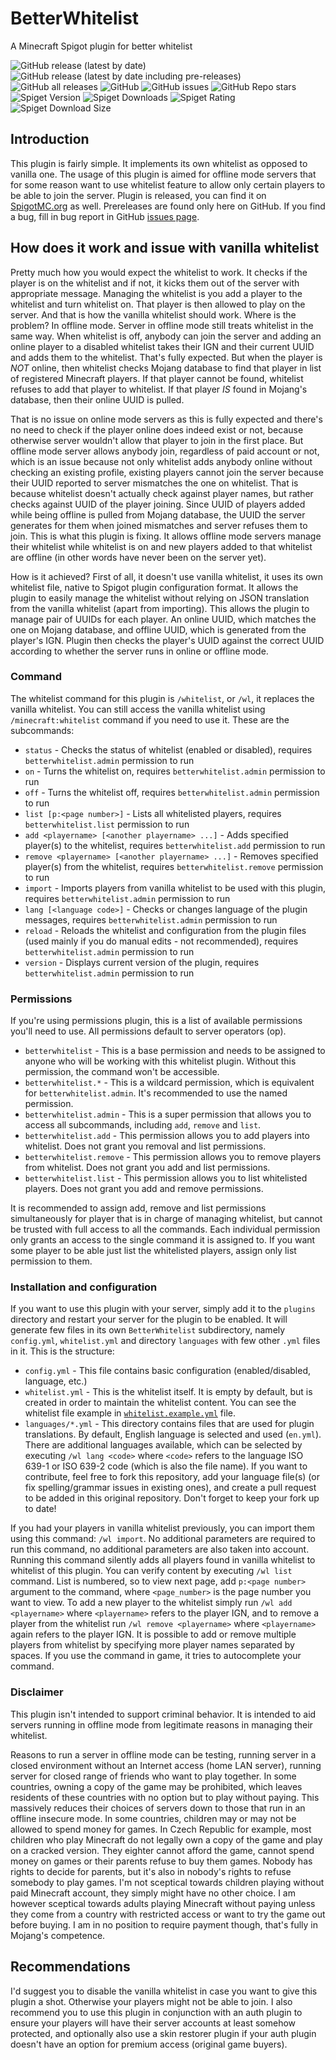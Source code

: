 # BetterWhitelist
A Minecraft Spigot plugin for better whitelist

![GitHub release (latest by date)](https://img.shields.io/github/v/release/Polda18/BetterWhitelist)
![GitHub release (latest by date including pre-releases)](https://img.shields.io/github/v/release/Polda18/BetterWhitelist?include_prereleases&label=snapshot)
![GitHub all releases](https://img.shields.io/github/downloads/Polda18/BetterWhitelist/total)
![GitHub](https://img.shields.io/github/license/Polda18/BetterWhitelist)
![GitHub issues](https://img.shields.io/github/issues/Polda18/BetterWhitelist)
![GitHub Repo stars](https://img.shields.io/github/stars/Polda18/BetterWhitelist?style=social)  
![Spiget Version](https://img.shields.io/spiget/version/101614?label=SpigotMC)
![Spiget Downloads](https://img.shields.io/spiget/downloads/101614)
![Spiget Rating](https://img.shields.io/spiget/rating/101614)
![Spiget Download Size](https://img.shields.io/spiget/download-size/101614)

## Introduction
This plugin is fairly simple. It implements its own whitelist as opposed
to vanilla one. The usage of this plugin is aimed for offline mode servers
that for some reason want to use whitelist feature to allow only certain
players to be able to join the server. Plugin is released, you can find it
on [SpigotMC.org](https://www.spigotmc.org/resources/betterwhitelist.101614/)
as well. Prereleases are found only here on GitHub. If you find a bug, fill in
bug report in GitHub [issues page](https://www.github.com/Polda18/BetterWhitelist/issues).

## How does it work and issue with vanilla whitelist
Pretty much how you would expect the whitelist to work. It checks if the player
is on the whitelist and if not, it kicks them out of the server with appropriate
message. Managing the whitelist is you add a player to the whitelist and turn
whitelist on. That player is then allowed to play on the server. And that is
how the vanilla whitelist should work. Where is the problem? In offline mode.
Server in offline mode still treats whitelist in the same way. When whitelist
is off, anybody can join the server and adding an online player to a disabled
whitelist takes their IGN and their current UUID and adds them to the whitelist.
That's fully expected. But when the player is *NOT* online, then whitelist checks
Mojang database to find that player in list of registered Minecraft players.
If that player cannot be found, whitelist refuses to add that player to whitelist.
If that player *IS* found in Mojang's database, then their online UUID is pulled.

That is no issue on online mode servers as this is fully expected and there's no
need to check if the player online does indeed exist or not, because otherwise server
wouldn't allow that player to join in the first place. But offline mode server allows
anybody join, regardless of paid account or not, which is an issue because not only
whitelist adds anybody online without checking an existing profile, existing players
cannot join the server because their UUID reported to server mismatches the one on
whitelist. That is because whitelist doesn't actually check against player names,
but rather checks against UUID of the player joining. Since UUID of players added
while being offline is pulled from Mojang database, the UUID the server generates for
them when joined mismatches and server refuses them to join. This is what this plugin
is fixing. It allows offline mode servers manage their whitelist while whitelist is on
and new players added to that whitelist are offline (in other words have never been
on the server yet).

How is it achieved? First of all, it doesn't use vanilla whitelist,
it uses its own whitelist file, native to Spigot plugin configuration format.
It allows the plugin to easily manage the whitelist without relying on JSON translation
from the vanilla whitelist (apart from importing). This allows the plugin to manage
pair of UUIDs for each player. An online UUID, which matches the one on Mojang database,
and offline UUID, which is generated from the player's IGN. Plugin then checks the player's
UUID against the correct UUID according to whether the server runs in online or offline mode.

### Command
The whitelist command for this plugin is `/whitelist`, or `/wl`, it replaces the vanilla whitelist.
You can still access the vanilla whitelist using `/minecraft:whitelist` command if you need to
use it. These are the subcommands:

- `status` - Checks the status of whitelist (enabled or disabled), requires `betterwhitelist.admin`
  permission to run
- `on` - Turns the whitelist on, requires `betterwhitelist.admin` permission to run
- `off` - Turns the whitelist off, requires `betterwhitelist.admin` permission to run
- `list [p:<page number>]` - Lists all whitelisted players, requires `betterwhitelist.list` permission to run
- `add <playername> [<another playername> ...]` - Adds specified player(s) to the whitelist,
  requires `betterwhitelist.add` permission to run
- `remove <playername> [<another playername> ...]` - Removes specified player(s) from the whitelist,
  requires `betterwhitelist.remove` permission to run
- `import` - Imports players from vanilla whitelist to be used with this plugin, requires
  `betterwhitelist.admin` permission to run
- `lang [<language code>]` - Checks or changes language of the plugin messages, requires
  `betterwhitelist.admin` permission to run
- `reload` - Reloads the whitelist and configuration from the plugin files (used mainly if you do
  manual edits - not recommended), requires `betterwhitelist.admin` permission to run
- `version` - Displays current version of the plugin, requires `betterwhitelist.admin` permission to run

### Permissions
If you're using permissions plugin, this is a list of available permissions you'll need to use.
All permissions default to server operators (op).

- `betterwhitelist` - This is a base permission and needs to be assigned to anyone who will be working with
  this whitelist plugin. Without this permission, the command won't be accessible.
- `betterwhitelist.*` - This is a wildcard permission, which is equivalent for `betterwhitelist.admin`.
  It's recommended to use the named permission.
- `betterwhitelist.admin` - This is a super permission that allows you to access all subcommands,
  including `add`, `remove` and `list`.
- `betterwhitelist.add` - This permission allows you to add players into whitelist.
  Does not grant you removal and list permissions.
- `betterwhitelist.remove` - This permission allows you to remove players from whitelist.
  Does not grant you add and list permissions.
- `betterwhitelist.list` - This permission allows you to list whitelisted players.
  Does not grant you add and remove permissions.

It is recommended to assign add, remove and list permissions simultaneously for player
that is in charge of managing whitelist, but cannot be trusted with full access to all
the commands. Each individual permission only grants an access to the single command
it is assigned to. If you want some player to be able just list the whitelisted players,
assign only list permission to them.

### Installation and configuration
If you want to use this plugin with your server, simply add it to the `plugins` directory
and restart your server for the plugin to be enabled. It will generate few files in its
own `BetterWhitelist` subdirectory, namely `config.yml`, `whitelist.yml` and directory
`languages` with few other `.yml` files in it. This is the structure:

- `config.yml` - This file contains basic configuration (enabled/disabled, language, etc.)
- `whitelist.yml` - This is the whitelist itself. It is empty by default, but is created
  in order to maintain the whitelist content. You can see the whitelist file example
  in [`whitelist.example.yml`](src/main/resources/whitelist.example.yml) file.
- `languages/*.yml` - This directory contains files that are used for plugin translations.
  By default, English language is selected and used (`en.yml`). There are additional
  languages available, which can be selected by executing `/wl lang <code>` where `<code>`
  refers to the language ISO 639-1 or ISO 639-2 code (which is also the file name).
  If you want to contribute, feel free to fork this repository, add your language file(s)
  (or fix spelling/grammar issues in existing ones), and create a pull request to be
  added in this original repository. Don't forget to keep your fork up to date!

If you had your players in vanilla whitelist previously, you can import them
using this command: `/wl import`. No additional parameters are required to run this
command, no additional parameters are also taken into account. Running this
command silently adds all players found in vanilla whitelist to whitelist of this
plugin. You can verify content by executing `/wl list` command. List is numbered,
so to view next page, add `p:<page number>` argument to the command, where
`<page_number>` is the page number you want to view. To add a new player
to the whitelist simply run `/wl add <playername>` where `<playername>` refers
to the player IGN, and to remove a player from the whitelist run
`/wl remove <playername>` where `<playername>` again refers to the player IGN.
It is possible to add or remove multiple players from whitelist by specifying more
player names separated by spaces. If you use the command in game, it tries to autocomplete
your command.

### Disclaimer
This plugin isn't intended to support criminal behavior. It is intended to aid
servers running in offline mode from legitimate reasons in managing their whitelist.

Reasons to run a server in offline mode can be testing, running server in a closed
environment without an Internet access (home LAN server), running server for closed
range of friends who want to play together. In some countries, owning a copy of the
game may be prohibited, which leaves residents of these countries with no option
but to play without paying. This massively reduces their choices of servers down
to those that run in an offline insecure mode. In some countries, children may or
may not be allowed to spend money for games. In Czech Republic for example, most
children who play Minecraft do not legally own a copy of the game and play on
a cracked version. They eighter cannot afford the game, cannot spend money on games
or their parents refuse to buy them games. Nobody has rights to decide for parents,
but it's also in nobody's rights to refuse somebody to play games. I'm not sceptical
towards children playing without paid Minecraft account, they simply might have no
other choice. I am however sceptical towards adults playing Minecraft without paying
unless they come from a country with restricted access or want to try the game out
before buying. I am in no position to require payment though, that's fully in Mojang's
competence.

## Recommendations
I'd suggest you to disable the vanilla whitelist in case you want to give
this plugin a shot. Otherwise your players might not be able to join.
I also recommend you to use this plugin in conjunction with an auth plugin
to ensure your players will have their server accounts at least somehow
protected, and optionally also use a skin restorer plugin if your auth
plugin doesn't have an option for premium access (original game buyers).
